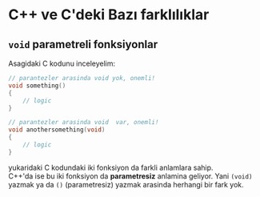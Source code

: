 # C++ ve C'deki Bazı farklılıklar

## `void` parametreli fonksiyonlar

Asagidaki C kodunu inceleyelim:
```c
// parantezler arasinda void yok, onemli!
void something()
{
    // logic
}

// parantezler arasinda void  var, onemli!
void anothersomething(void)
{
    // logic
}
```

yukaridaki C kodundaki iki fonksiyon da farkli anlamlara sahip.  
C++'da ise bu iki fonksiyon da **parametresiz** anlamina geliyor. Yani `(void)` yazmak ya da  `()` (parametresiz) yazmak arasinda herhangi bir fark yok.

